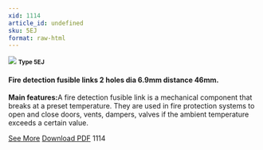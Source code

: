 ```yaml
---
xid: 1114
article_id: undefined
sku: 5EJ
format: raw-html
---
```

 <img src="./1114/5EH.jpg" class="card-imgs mb-2">
 <small class="text-grey mb-2"><b>Type 5EJ</b> </small>
 <h4>Fire detection fusible links
 2 holes dia 6.9mm distance 46mm.</h4>
 <p><b>Main features:</b>A fire detection fusible link is a mechanical component that breaks at a preset temperature.
 They are used in fire protection systems to open and close doors, vents, dampers, valves if the ambient temperature exceeds a certain value.</p>
 <div class="btns">
 <a href="../en/fire-detection-fusible-links-type-5ej.html" class="btn-red">See More</a>
 <a href="../en/pdf/9-2-3Average welding surface-Maximum permanent force-Maximum permanent load20130707.pdf " target="_blank" class="btn-red">Download PDF</a>
 <!-- <a href="http://www.ultimheat.com/cat9.html" target="_blank" class="access-link"> Access full catalogue <i class="fa fa-external-link" aria-hidden="true"></i> </a> -->
 <span class="number-btn">1114</span>
 </div>
 